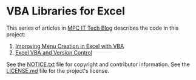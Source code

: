# VBA Libraries for Excel

This series of articles in [MPC IT Tech Blog][] describes the code in this project:

1. [Improving Menu Creation in Excel with VBA][]
2. [Excel VBA and Version Control][]

[MPC IT Tech Blog]: http://tech.popdata.org/
[Improving Menu Creation in Excel with VBA]: http://tech.popdata.org/unicorn-1-menu/
[Excel VBA and Version Control]: http://tech.popdata.org/unicorn-2-version-control/

See the [NOTICE.txt][] file for copyright and contributor information.
See the [LICENSE.md][] file for the project's license.

[NOTICE.txt]: https://github.com/mnpopcenter/vba-libs/blob/master/NOTICE.txt
[LICENSE.md]: https://github.com/mnpopcenter/vba-libs/blob/master/LICENSE.md
